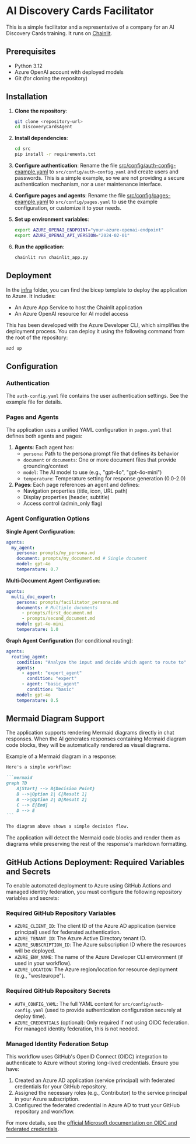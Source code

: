 # AI Discovery Cards Facilitator

This is a simple facilitator and a representative of a company for an AI Discovery Cards training. It runs on [Chainlit](https://chainlit.io/).

## Prerequisites

- Python 3.12
- Azure OpenAI account with deployed models
- Git (for cloning the repository)

## Installation

1. **Clone the repository**:

   ```bash
   git clone <repository-url>
   cd DiscoveryCardsAgent
   ```

2. **Install dependencies**:

   ```bash
   cd src
   pip install -r requirements.txt
   ```

3. **Configure authentication**:
   Rename the file [src/config/auth-config-example.yaml](src/config/auth-config-example.yaml) to `src/config/auth-config.yaml` and create users and passwords. This is a simple example, so we are not providing a secure authentication mechanism, nor a user maintenance interface.
4. **Configure pages and agents**:
   Rename the file [src/config/pages-example.yaml](src/config/pages-example.yaml) to `src/config/pages.yaml` to use the example configuration, or customize it to your needs.

5. **Set up environment variables**:

   ```bash
   export AZURE_OPENAI_ENDPOINT="your-azure-openai-endpoint"
   export AZURE_OPENAI_API_VERSION="2024-02-01"
   ```

6. **Run the application**:
   ```bash
   chainlit run chainlit_app.py
   ```

## Deployment

In the [infra](./infra) folder, you can find the bicep template to deploy the application to Azure. It includes:

- An Azure App Service to host the Chainlit application
- An Azure OpenAI resource for AI model access

This has been developed with the Azure Developer CLI, which simplifies the deployment process. You can deploy it using the following command from the root of the repository:

```bash
azd up
```

## Configuration

### Authentication

The `auth-config.yaml` file contains the user authentication settings. See the example file for details.

### Pages and Agents

The application uses a unified YAML configuration in `pages.yaml` that defines both agents and pages:

1. **Agents**: Each agent has:
   - `persona`: Path to the persona prompt file that defines its behavior
   - `document` or `documents`: One or more document files that provide grounding/context
   - `model`: The AI model to use (e.g., "gpt-4o", "gpt-4o-mini")
   - `temperature`: Temperature setting for response generation (0.0-2.0)
2. **Pages**: Each page references an agent and defines:
   - Navigation properties (title, icon, URL path)
   - Display properties (header, subtitle)
   - Access control (admin_only flag)

### Agent Configuration Options

**Single Agent Configuration**:

```yaml
agents:
  my_agent:
    persona: prompts/my_persona.md
    document: prompts/my_document.md # Single document
    model: gpt-4o
    temperature: 0.7
```

**Multi-Document Agent Configuration**:

```yaml
agents:
  multi_doc_expert:
    persona: prompts/facilitator_persona.md
    documents: # Multiple documents
      - prompts/first_document.md
      - prompts/second_document.md
    model: gpt-4o-mini
    temperature: 1.0
```

**Graph Agent Configuration** (for conditional routing):

```yaml
agents:
  routing_agent:
    condition: "Analyze the input and decide which agent to route to"
    agents:
      - agent: "expert_agent"
        condition: "expert"
      - agent: "basic_agent"
        condition: "basic"
    model: gpt-4o
    temperature: 0.5
```

## Mermaid Diagram Support

The application supports rendering Mermaid diagrams directly in chat responses. When the AI generates responses containing Mermaid diagram code blocks, they will be automatically rendered as visual diagrams.

Example of a Mermaid diagram in a response:

````markdown
Here's a simple workflow:

```mermaid
graph TD
    A[Start] --> B{Decision Point}
    B -->|Option 1| C[Result 1]
    B -->|Option 2| D[Result 2]
    C --> E[End]
    D --> E
```

The diagram above shows a simple decision flow.
````

The application will detect the Mermaid code blocks and render them as diagrams while preserving the rest of the response's markdown formatting.

## GitHub Actions Deployment: Required Variables and Secrets

To enable automated deployment to Azure using GitHub Actions and managed identity federation, you must configure the following repository variables and secrets:

### Required GitHub Repository Variables

- `AZURE_CLIENT_ID`: The client ID of the Azure AD application (service principal) used for federated authentication.
- `AZURE_TENANT_ID`: The Azure Active Directory tenant ID.
- `AZURE_SUBSCRIPTION_ID`: The Azure subscription ID where the resources will be deployed.
- `AZURE_ENV_NAME`: The name of the Azure Developer CLI environment (if used in your workflow).
- `AZURE_LOCATION`: The Azure region/location for resource deployment (e.g., "westeurope").

### Required GitHub Repository Secrets

- `AUTH_CONFIG_YAML`: The full YAML content for `src/config/auth-config.yaml` (used to provide authentication configuration securely at deploy time).
- `AZURE_CREDENTIALS` (optional): Only required if not using OIDC federation. For managed identity federation, this is not needed.

### Managed Identity Federation Setup

This workflow uses GitHub's OpenID Connect (OIDC) integration to authenticate to Azure without storing long-lived credentials. Ensure you have:

1. Created an Azure AD application (service principal) with federated credentials for your GitHub repository.
2. Assigned the necessary roles (e.g., Contributor) to the service principal in your Azure subscription.
3. Configured the federated credential in Azure AD to trust your GitHub repository and workflow.

For more details, see the [official Microsoft documentation on OIDC and federated credentials](https://learn.microsoft.com/azure/developer/github/connect-from-azure?tabs=azure-cli%2Clinux&pivots=identity-fed).

---
